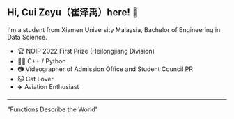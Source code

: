 ## Hi, Cui Zeyu（崔泽禹）here! 👋

I'm a student from Xiamen University Malaysia, Bachelor of Engineering in Data Science.

- 🏆 NOIP 2022 First Prize (Heilongjiang Division)
- 👨‍💻 C++ / Python
- 📷 Videographer of Admission Office and Student Council PR
- 🐱 Cat Lover
- ✈️ Aviation Enthusiast

---

"Functions Describe the World"

<!--
**zeyu10/zeyu10** is a ✨ _special_ ✨ repository because its `README.md` (this file) appears on your GitHub profile.

Here are some ideas to get you started:

- 🔭 I’m currently working on ...
- 🌱 I’m currently learning ...
- 👯 I’m looking to collaborate on ...
- 🤔 I’m looking for help with ...
- 💬 Ask me about ...
- 📫 How to reach me: ...
- 😄 Pronouns: ...
- ⚡ Fun fact: ...
- 🫐
-->
